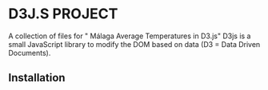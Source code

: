 <H1>D3J.S PROJECT</H1>
A collection of files for " Málaga Average Temperatures in D3.js"
D3js is a small JavaScript library to modify the DOM based on data (D3 = Data Driven Documents).

<H2>Installation</H2>
